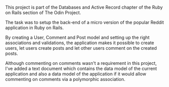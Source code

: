 This project is part of the Databases and Active Record chapter of the Ruby on Rails section of The Odin Project.

The task was to setup the back-end of a micro version of the popular Reddit application in Ruby on Rails.

By creating a User, Comment and Post model and setting up the right associations and validations, the application makes it possible to create users, let users create posts and let other users comment on the created posts.

Although commenting on comments wasn't a requirement in this project, I've added a text document which contains the data model of the current application and also a data model of the application if it would allow commenting on comments via a polymorphic association.